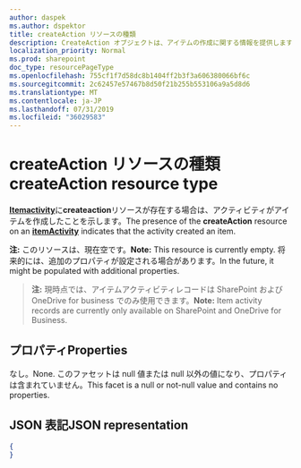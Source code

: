```yaml
---
author: daspek
ms.author: dspektor
title: createAction リソースの種類
description: CreateAction オブジェクトは、アイテムの作成に関する情報を提供します。
localization_priority: Normal
ms.prod: sharepoint
doc_type: resourcePageType
ms.openlocfilehash: 755cf1f7d58dc8b1404ff2b3f3a606380066bf6c
ms.sourcegitcommit: 2c62457e57467b8d50f21b255b553106a9a5d8d6
ms.translationtype: MT
ms.contentlocale: ja-JP
ms.lasthandoff: 07/31/2019
ms.locfileid: "36029583"
---
```

# <a name="createaction-resource-type"></a><span data-ttu-id="d04c6-103">createAction リソースの種類</span><span class="sxs-lookup"><span data-stu-id="d04c6-103">createAction resource type</span></span>

<span data-ttu-id="d04c6-104">[**Itemactivity**][activity]に**createaction**リソースが存在する場合は、アクティビティがアイテムを作成したことを示します。</span><span class="sxs-lookup"><span data-stu-id="d04c6-104">The presence of the **createAction** resource on an [**itemActivity**][activity] indicates that the activity created an item.</span></span>

<span data-ttu-id="d04c6-105">**注:** このリソースは、現在空です。</span><span class="sxs-lookup"><span data-stu-id="d04c6-105">**Note:** This resource is currently empty.</span></span> <span data-ttu-id="d04c6-106">将来的には、追加のプロパティが設定される場合があります。</span><span class="sxs-lookup"><span data-stu-id="d04c6-106">In the future, it might be populated with additional properties.</span></span>

><span data-ttu-id="d04c6-107">**注:** 現時点では、アイテムアクティビティレコードは SharePoint および OneDrive for business でのみ使用できます。</span><span class="sxs-lookup"><span data-stu-id="d04c6-107">**Note:** Item activity records are currently only available on SharePoint and OneDrive for Business.</span></span>

[activity]: itemactivity.md

## <a name="properties"></a><span data-ttu-id="d04c6-108">プロパティ</span><span class="sxs-lookup"><span data-stu-id="d04c6-108">Properties</span></span>

<span data-ttu-id="d04c6-109">なし。</span><span class="sxs-lookup"><span data-stu-id="d04c6-109">None.</span></span> <span data-ttu-id="d04c6-110">このファセットは null 値または null 以外の値になり、プロパティは含まれていません。</span><span class="sxs-lookup"><span data-stu-id="d04c6-110">This facet is a null or not-null value and contains no properties.</span></span>

## <a name="json-representation"></a><span data-ttu-id="d04c6-111">JSON 表記</span><span class="sxs-lookup"><span data-stu-id="d04c6-111">JSON representation</span></span>

<!-- {
  "blockType": "resource",
  "optionalProperties": [ ],
  "@type": "microsoft.graph.createAction"
}-->

```json
{
}
```
<!--
{
  "type": "#page.annotation",
  "description": "The createAction object provides information about the creation of an item.",
  "keywords": "activities,activity,action,create,creation",
  "section": "documentation",
  "tocPath": "Resources/createAction",
  "suppressions": []
}
-->

